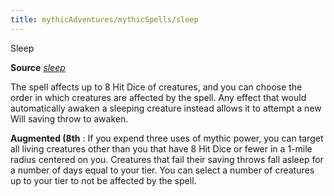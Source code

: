 ```yaml
---
title: mythicAdventures/mythicSpells/sleep
---
```

Sleep

**Source** [_sleep_](spell_dir/sleep#_sleep)

The spell affects up to 8 Hit Dice of creatures, and you can choose the order in which creatures are affected by the spell. Any effect that would automatically awaken a sleeping creature instead allows it to attempt a new Will saving throw to awaken.

**Augmented (8th** : If you expend three uses of mythic power, you can target all living creatures other than you that have 8 Hit Dice or fewer in a 1-mile radius centered on you. Creatures that fail their saving throws fall asleep for a number of days equal to your tier. You can select a number of creatures up to your tier to not be affected by the spell.

